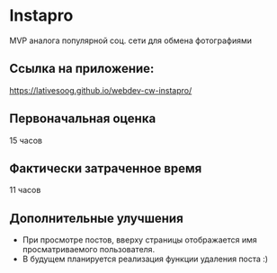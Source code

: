 # Instapro

MVP аналога популярной соц. сети для обмена фотографиями

## Ссылка на приложение:

https://lativesoog.github.io/webdev-cw-instapro/

## Первоначальная оценка

15 часов

## Фактически затраченное время

11 часов

## Дополнительные улучшения
- При просмотре постов, вверху страницы отображается имя просматриваемого пользователя.
- В будущем планируется реализация функции удаления поста :)
